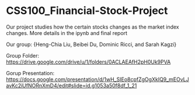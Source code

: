 # CSS100_Financial-Stock-Project

Our project studies how the certain stocks changes as the market index changes. More details in the ipynb and final report

Our group: {Heng-Chia Liu, Beibei Du, Dominic Ricci, and Sarah Kagzi}

Group Folder: https://drive.google.com/drive/u/1/folders/0ACLAEAfH2pH0Uk9PVA

Gorup Presentation: https://docs.google.com/presentation/d/1wH_SIEo8cpfZgOgXkIQ9_mEOvLJavKc2iUfNORnXmD4/edit#slide=id.g1053a50f8df_1_21


